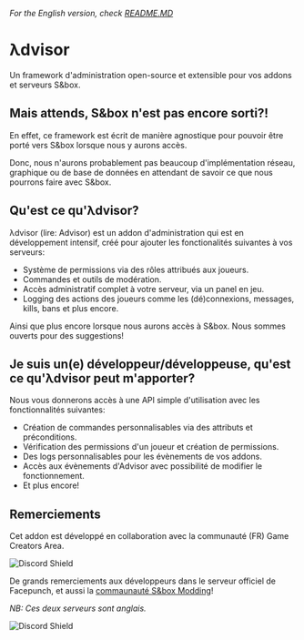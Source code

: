 *For the English version, check [README.MD](https://github.com/game-creators-area/Advisor/blob/master/README.md)*

# λdvisor

Un framework d'administration open-source et extensible pour vos addons et serveurs S&box.
  
## Mais attends, S&box n'est pas encore sorti?!

En effet, ce framework est écrit de manière agnostique pour pouvoir être porté vers S&box lorsque nous y aurons accès.

Donc, nous n'aurons probablement pas beaucoup d'implémentation réseau, graphique ou de base de données en attendant de savoir ce que nous pourrons faire avec S&box.   

## Qu'est ce qu'λdvisor?

λdvisor (lire: Advisor) est un addon d'administration qui est en développement intensif, créé pour ajouter les fonctionalités suivantes à vos serveurs:  

- Système de permissions via des rôles attribués aux joueurs.
- Commandes et outils de modération.
- Accès administratif complet à votre serveur, via un panel en jeu.
- Logging des actions des joueurs comme les (dé)connexions, messages, kills, bans et plus encore.

Ainsi que plus encore lorsque nous aurons accès à S&box. Nous sommes ouverts pour des suggestions!
  

## Je suis un(e) développeur/développeuse, qu'est ce qu'λdvisor peut m'apporter?

Nous vous donnerons accès à une API simple d'utilisation avec les fonctionnalités suivantes:

- Création de commandes personnalisables via des attributs et préconditions.
- Vérification des permissions d'un joueur et création de permissions.
- Des logs personnalisables pour les évènements de vos addons.
- Accès aux évènements d'Advisor avec possibilité de modifier le fonctionnement.
- Et plus encore!

## Remerciements

Cet addon est développé en collaboration avec la communauté (FR) Game Creators Area.

![Discord Shield](https://discordapp.com/api/guilds/223070469148901376/widget.png?style=banner1)

De grands remerciements aux développeurs dans le serveur officiel de Facepunch, et aussi la [commaunauté S&box Modding](https://discord.gg/K4Jv7G3WUw)!

*NB: Ces deux serveurs sont anglais.*

![Discord Shield](https://discordapp.com/api/guilds/258087425346240513/widget.png?style=banner1)

